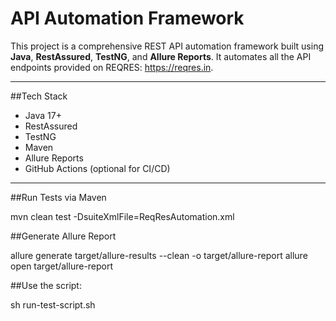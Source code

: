 # API Automation Framework

This project is a comprehensive REST API automation framework built using **Java**, **RestAssured**, **TestNG**, and **Allure Reports**. 
It automates all the API endpoints provided on REQRES: https://reqres.in.

---

##Tech Stack

- Java 17+
- RestAssured
- TestNG
- Maven
- Allure Reports
- GitHub Actions (optional for CI/CD)

---

##Run Tests via Maven

mvn clean test -DsuiteXmlFile=ReqResAutomation.xml


##Generate Allure Report

allure generate target/allure-results --clean -o target/allure-report
allure open target/allure-report

##Use the script:

sh run-test-script.sh

